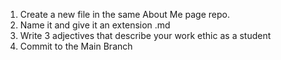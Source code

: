 1. Create a new file in the same About Me page repo.
2. Name it and give it an extension .md
3. Write 3 adjectives that describe your work ethic as a student
4. Commit to the Main Branch
